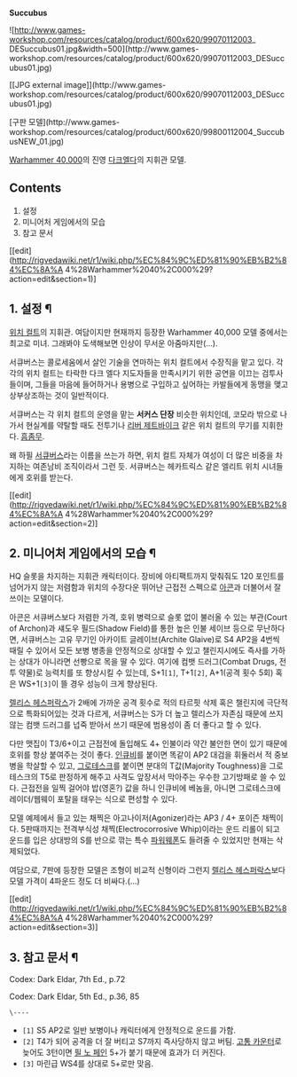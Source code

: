 **Succubus**

![http://www.games-workshop.com/resources/catalog/product/600x620/99070112003_
DESuccubus01.jpg&width=500](http://www.games-
workshop.com/resources/catalog/product/600x620/99070112003_DESuccubus01.jpg)

[[JPG external image]](http://www.games-
workshop.com/resources/catalog/product/600x620/99070112003_DESuccubus01.jpg)

  
[구판 모델](http://www.games-
workshop.com/resources/catalog/product/600x620/99800112004_SuccubusNEW_01.jpg)

[Warhammer 40,000](Warhammer%2040%2C000.md)의 진영 [다크엘다](%EB%8B%A4%ED%81%AC%20%EC%97%98%EB%8B%A4.md)의 지휘관 모델.

## Contents

    

1. 설정 
2. 미니어처 게임에서의 모습 
3. 참고 문서 

[[edit](http://rigvedawiki.net/r1/wiki.php/%EC%84%9C%ED%81%90%EB%B2%84%EC%8A%A
4%28Warhammer%2040%2C000%29?action=edit&section=1)]

## 1. 설정 ¶

[위치 컬트](%EC%9C%84%EC%B9%98%28Warhammer%2040%2C000%29.md)의 지휘관. 여담이지만 현재까지
등장한 Warhammer 40,000 모델 중에서는 최고로 미녀. 그래봐야 도색해보면 인상이 무서운 아줌마지만(...).

  

서큐버스는 콜로세움에서 살인 기술을 연마하는 위치 컬트에서 수장직을 맡고 있다. 각각의 위치 컬트는 타락한 다크 엘다 지도자들을 만족시키기
위한 공연을 이끄는 검투사들이며, 그들을 마음에 들어하거나 용병으로 구입하고 싶어하는 카발들에게 동맹을 맺고 상부상조하는 것이 일반적이다.

  

서큐버스는 각 위치 컬트의 운영을 맡는 **서커스 단장** 비슷한 위치인데, 코모라 밖으로 나가서 현실계를 약탈할 때도 전투기나 [리버 제트바이크](%EB%A6%AC%EB%B2%84%20%EC%A0%9C%ED%8A%B8%20%EB%B0%94%EC%9D%B4%ED%81%AC.md) 같은 위치 컬트의 무기를 지휘한다. [흠좀무](%ED%9D%A0%EC%A2%80%EB%AC%B4.md).

  

왜 하필 [서큐버스](%EC%84%9C%ED%81%90%EB%B2%84%EC%8A%A4.md)라는 이름을 쓰는가 하면, 위치 컬트
자체가 여성이 더 많은 비중을 차지하는 여존남비 조직이라서 그런 듯. 서큐버스는 헤카트릭스 같은 엘리트 위치 시녀들에게 호위를 받는다.

  

[[edit](http://rigvedawiki.net/r1/wiki.php/%EC%84%9C%ED%81%90%EB%B2%84%EC%8A%A
4%28Warhammer%2040%2C000%29?action=edit&section=2)]

## 2. 미니어처 게임에서의 모습 ¶

HQ 슬롯을 차지하는 지휘관 캐릭터이다. 장비에 아티팩트까지 맞춰줘도 120 포인트를 넘어가지 않는 저렴함과 위치의 수장다운 뛰어난 근접전
스펙으로 [아콘](%EC%95%84%EC%BD%98%28Warhammer%2040%2C000%29.md)과 더불어서 잘 쓰이는
모델이다.

  

아콘은 서큐버스보다 저렴한 가격, 호위 병력으로 슬롯 없이 불러올 수 있는 부관(Court of Archon)과 섀도우 필드(Shadow
Field)를 통한 높은 인불 세이브 등으로 무난하다면, 서큐버스는 고유 무기인 아카이트 글레이브(Archite Glaive)로 S4
AP2을 4번씩 때릴 수 있어서 모든 보병 병종을 안정적으로 상대할 수 있고 챌린지시에도 즉사를 가하는 상대가 아니라면 선빵으로 목을 딸 수
있다. 여기에 컴뱃 드러그(Combat Drugs, 전투 약물)로 능력치를 또 향상시킬 수 있는데, S+1`[1]`, T+1`[2]`,
A+1(공격 횟수 5회) 혹은 WS+1`[3]`이 뜰 경우 성능이 크게 향상된다.

  

[렐리스 헤스퍼락스](%EB%A0%90%EB%A6%AC%EC%8A%A4%20%ED%97%A4%EC%8A%A4%ED%8D%BC%EB%9D%BD%EC%8A%A4.md)가 2배에 가까운 공격 횟수로 적의 타르핏 삭제 혹은 챌린지에 극단적으로 특화되어있는 것과 다르게, 서큐버스는
S가 더 높고 렐리스가 자존심 때문에 쓰지 않는 컴뱃 드러그를 넙죽 받아서 쓰기 때문에 범용성이 좀 더 좋다고 할 수 있다.

  

다만 맷집이 T3/6+이고 근접전에 돌입해도 4+ 인불이라 약간 불안한 면이 있기 때문에 호위를 항상 붙여주는 것이 좋다.
[인큐비](%EC%9D%B8%ED%81%90%EB%B9%84.md)를 붙이면 똑같이 AP2 대검을 휘둘러서 적 중보병을 학살할 수
있고, [그로테스크](%EA%B7%B8%EB%A1%9C%ED%85%8C%EC%8A%A4%ED%81%AC%28Warhammer%2040%2C000%29.md)를 붙이면 분대의 T값(Majority Toughness)을 그로테스크의 T5로 판정하게 해주고 사격도 앞장서서
막아주는 우수한 고기방패로 쓸 수 있다. 근접전을 일찍 걸어야 밥(영혼?) 값을 하니 인큐비에 베놈을, 아니면 그로테스크에 레이더/웹웨이
포탈을 태우는 식으로 편성할 수 있다.

  

모델 예제에서 들고 있는 채찍은 아고나이저(Agonizer)라는 AP3 / 4+ 포이즌 채찍이다. 5판때까지는 전격부식성
채찍(Electrocorrosive Whip)이라는 운드 리롤이 되고 운드를 입은 상대방의 S를 반으로 깎는 특수 [파워웨폰](%ED%8C%8C%EC%9B%8C%20%EC%9B%A8%ED%8F%B0.md)도 들려줄 수 있었지만 현재는 삭제되었다.

  

여담으로, 7판에 등장한 모델은 조형이 비교적 신형이라 그런지 [렐리스 헤스퍼락스](%EB%A0%90%EB%A6%AC%EC%8A%A4%20%ED%97%A4%EC%8A%A4%ED%8D%BC%EB%9D%BD%EC%8A%A4.md)보다 모델 가격이 4파운드 정도 더
비싸다.(...)

  

[[edit](http://rigvedawiki.net/r1/wiki.php/%EC%84%9C%ED%81%90%EB%B2%84%EC%8A%A
4%28Warhammer%2040%2C000%29?action=edit&section=3)]

## 3. 참고 문서 ¶

Codex: Dark Eldar, 7th Ed., p.72

  

Codex: Dark Eldar, 5th Ed., p.36, 85

`\----`

  * `[1]` S5 AP2로 일반 보병이나 캐릭터에게 안정적으로 운드를 가함.
  * `[2]` T4가 되어 공격을 더 잘 버티고 S7까지 즉사당하지 않고 버팀. [고통 카운터](%EA%B3%A0%ED%86%B5%20%EC%B9%B4%EC%9A%B4%ED%84%B0.md)로 늦어도 3턴이면 [필 노 페인](%ED%95%84%20%EB%85%B8%20%ED%8E%98%EC%9D%B8.md) 5+가 붙기 때문에 효과가 더 커진다.
  * `[3]` 마린급 WS4를 상대로 5+로만 맞음.

